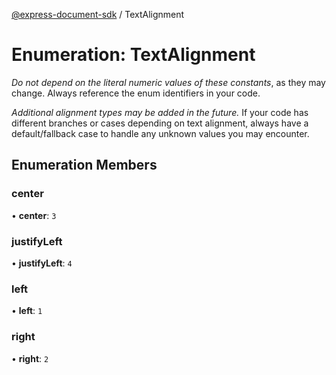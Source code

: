 [@express-document-sdk](../overview.md) / TextAlignment

# Enumeration: TextAlignment

<InlineAlert slots="text" variant="warning"/>

_Do not depend on the literal numeric values of these constants_, as they may change. Always reference the enum identifiers in your code.

<InlineAlert slots="text" variant="warning"/>

_Additional alignment types may be added in the future._ If your code has different branches or cases depending on text alignment,
always have a default/fallback case to handle any unknown values you may encounter.

## Enumeration Members

### center

• **center**: `3`

<HorizontalLine />

### justifyLeft

• **justifyLeft**: `4`

<HorizontalLine />

### left

• **left**: `1`

<HorizontalLine />

### right

• **right**: `2`
